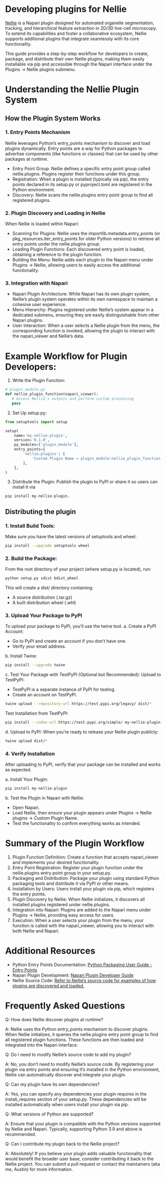 # Developing plugins for Nellie
[Nellie]([url](https://github.com/aelefebv/nellie)) is a Napari plugin designed for automated organelle segmentation, tracking, and hierarchical feature extraction in 2D/3D live-cell microscopy. To extend its capabilities and foster a collaborative ecosystem, Nellie supports additional plugins that integrate seamlessly with its core functionality. 

This guide provides a step-by-step workflow for developers to create, package, and distribute their own Nellie plugins, making them easily installable via pip and accessible through the Napari interface under the Plugins -> Nellie plugins submenu.

# Understanding the Nellie Plugin System

## How the Plugin System Works

### 1. Entry Points Mechanism

Nellie leverages Python’s entry_points mechanism to discover and load plugins dynamically. Entry points are a way for Python packages to advertise components (like functions or classes) that can be used by other packages at runtime.

- Entry Point Group: Nellie defines a specific entry point group called nellie.plugins. Plugins register their functions under this group.
- Registration: When a plugin is installed (typically via pip), the entry points declared in its setup.py or pyproject.toml are registered in the Python environment.
- Discovery: Nellie scans the nellie.plugins entry point group to find all registered plugins.

### 2. Plugin Discovery and Loading in Nellie

When Nellie is loaded within Napari:

- Scanning for Plugins: Nellie uses the importlib.metadata.entry_points (or pkg_resources.iter_entry_points for older Python versions) to retrieve all entry points under the nellie.plugins group.
- Loading Plugin Functions: Each discovered entry point is loaded, obtaining a reference to the plugin function.
- Building the Menu: Nellie adds each plugin to the Napari menu under Plugins -> Nellie, allowing users to easily access the additional functionality.

### 3. Integration with Napari

- Napari Plugin Architecture: While Napari has its own plugin system, Nellie’s plugin system operates within its own namespace to maintain a cohesive user experience.
- Menu Hierarchy: Plugins registered under Nellie’s system appear in a dedicated submenu, ensuring they are easily distinguishable from other Napari plugins.
- User Interaction: When a user selects a Nellie plugin from the menu, the corresponding function is invoked, allowing the plugin to interact with the napari_viewer and Nellie’s data.

# Example Workflow for Plugin Developers:

1.	Write the Plugin Function:
 ```python
# plugin_module.py
def nellie_plugin_function(napari_viewer):
    # Access Nellie's outputs and perform custom processing
    pass
```
2.	Set Up setup.py:
```python
from setuptools import setup

setup(
    name='my-nellie-plugin',
    version='0.1.0',
    py_modules=['plugin_module'],
    entry_points={
        'nellie.plugins': [
            'Custom Plugin Name = plugin_module:nellie_plugin_function',
        ],
    },
)
```
3.	Distribute the Plugin:
Publish the plugin to PyPI or share it so users can install it via
```bash
pip install my-nellie-plugin.
```

## Distributing the plugin

### 1.	Install Build Tools:
Make sure you have the latest versions of setuptools and wheel:
```bash
pip install --upgrade setuptools wheel
```

### 2.	Build the Package:
From the root directory of your project (where setup.py is located), run:
```bash
python setup.py sdist bdist_wheel
```
This will create a dist/ directory containing:
- A source distribution (.tar.gz)
- A built distribution wheel (.whl)

### 3. Upload Your Package to PyPI
To upload your package to PyPI, you’ll use the twine tool.
a.	Create a PyPI Account:
- Go to PyPI and create an account if you don’t have one.
- Verify your email address.

b.	Install Twine:
```bash
pip install --upgrade twine
```

c.	Test Your Package with TestPyPI (Optional but Recommended):
Upload to TestPyPI:
- TestPyPI is a separate instance of PyPI for testing.
- Create an account on TestPyPI.
```bash
twine upload --repository-url https://test.pypi.org/legacy/ dist/*
```
Test Installation from TestPyPI:
```bash
pip install --index-url https://test.pypi.org/simple/ my-nellie-plugin
```

d.	Upload to PyPI:
When you’re ready to release your Nellie plugin publicly:
```bash
twine upload dist/*
```

### 4. Verify Installation
After uploading to PyPI, verify that your package can be installed and works as expected.

a.	Install Your Plugin:
```bash
pip install my-nellie-plugin
```

b.	Test the Plugin in Napari with Nellie:
- Open Napari.
- Load Nellie, then ensure your plugin appears under Plugins -> Nellie plugins -> Custom Plugin Name.
- Test the functionality to confirm everything works as intended.

# Summary of the Plugin Workflow
1. Plugin Function Definition: Create a function that accepts napari_viewer and implements your desired functionality.
2. Entry Point Registration: Register your plugin function under the nellie.plugins entry point group in your setup.py.
3. Packaging and Distribution: Package your plugin using standard Python packaging tools and distribute it via PyPI or other means.
4. Installation by Users: Users install your plugin via pip, which registers the entry points.
5. Plugin Discovery by Nellie: When Nellie initializes, it discovers all installed plugins registered under nellie.plugins.
6. Integration into Napari: Plugins are added to the Napari menu under Plugins -> Nellie, providing easy access for users.
7. Execution: When a user selects your plugin from the menu, your function is called with the napari_viewer, allowing you to interact with both Nellie and Napari.

# Additional Resources
- Python Entry Points Documentation: [Python Packaging User Guide - Entry Points]([url](https://packaging.python.org/en/latest/specifications/entry-points/))
- Napari Plugin Development: [Napari Plugin Developer Guide]([url](https://napari.org/stable/plugins/index.html))
- Nellie Source Code: [Refer to Nellie’s source code for examples of how plugins are discovered and loaded.]([url](https://github.com/aelefebv/nellie))

# Frequently Asked Questions

Q: How does Nellie discover plugins at runtime?

A: Nellie uses the Python entry_points mechanism to discover plugins. When Nellie initializes, it queries the nellie.plugins entry point group to find all registered plugin functions. These functions are then loaded and integrated into the Napari interface.

Q: Do I need to modify Nellie’s source code to add my plugin?

A: No, you don’t need to modify Nellie’s source code. By registering your plugin via entry points and ensuring it’s installed in the Python environment, Nellie can automatically discover and integrate your plugin.

Q: Can my plugin have its own dependencies?

A: Yes, you can specify any dependencies your plugin requires in the install_requires section of your setup.py. These dependencies will be installed automatically when users install your plugin via pip.

Q: What versions of Python are supported?

A: Ensure that your plugin is compatible with the Python versions supported by Nellie and Napari. Typically, supporting Python 3.9 and above is recommended.

Q: Can I contribute my plugin back to the Nellie project?

A: Absolutely! If you believe your plugin adds valuable functionality that would benefit the broader user base, consider contributing it back to the Nellie project. You can submit a pull request or contact the maintainers (aka me, Austin) for more information.
